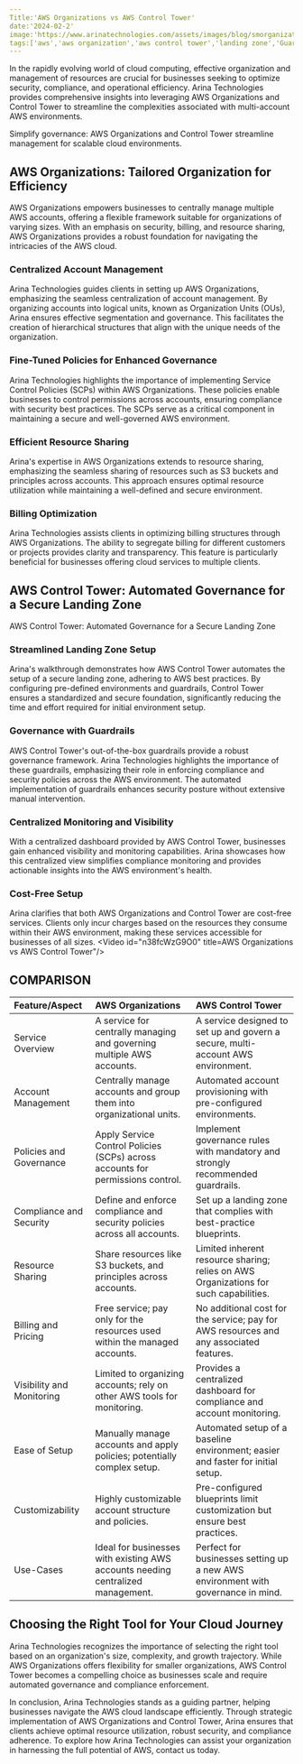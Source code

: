 ```yaml
---
Title:'AWS Organizations vs AWS Control Tower'
date:'2024-02-2'
image:'https://www.arinatechnologies.com/assets/images/blog/smorganizationsvscontrol.webp'
tags:['aws','aws organization','aws control tower','landing zone','Guardrails']
---
```

In the rapidly evolving world of cloud computing, effective organization and management of resources are crucial for businesses seeking to optimize security, compliance, and operational efficiency. Arina Technologies provides comprehensive insights into leveraging AWS Organizations and Control Tower to streamline the complexities associated with multi-account AWS environments.

Simplify governance: AWS Organizations and Control Tower streamline management for scalable cloud environments.

## AWS Organizations: Tailored Organization for Efficiency
AWS Organizations empowers businesses to centrally manage multiple AWS accounts, offering a flexible framework suitable for organizations of varying sizes. With an emphasis on security, billing, and resource sharing, AWS Organizations provides a robust foundation for navigating the intricacies of the AWS cloud.

### Centralized Account Management
Arina Technologies guides clients in setting up AWS Organizations, emphasizing the seamless centralization of account management. By organizing accounts into logical units, known as Organization Units (OUs), Arina ensures effective segmentation and governance. This facilitates the creation of hierarchical structures that align with the unique needs of the organization.

### Fine-Tuned Policies for Enhanced Governance
Arina Technologies highlights the importance of implementing Service Control Policies (SCPs) within AWS Organizations. These policies enable businesses to control permissions across accounts, ensuring compliance with security best practices. The SCPs serve as a critical component in maintaining a secure and well-governed AWS environment.
### Efficient Resource Sharing
Arina's expertise in AWS Organizations extends to resource sharing, emphasizing the seamless sharing of resources such as S3 buckets and principles across accounts. This approach ensures optimal resource utilization while maintaining a well-defined and secure environment.

### Billing Optimization
Arina Technologies assists clients in optimizing billing structures through AWS Organizations. The ability to segregate billing for different customers or projects provides clarity and transparency. This feature is particularly beneficial for businesses offering cloud services to multiple clients.

## AWS Control Tower: Automated Governance for a Secure Landing Zone
AWS Control Tower: Automated Governance for a Secure Landing Zone

### Streamlined Landing Zone Setup
Arina's walkthrough demonstrates how AWS Control Tower automates the setup of a secure landing zone, adhering to AWS best practices. By configuring pre-defined environments and guardrails, Control Tower ensures a standardized and secure foundation, significantly reducing the time and effort required for initial environment setup.

### Governance with Guardrails
AWS Control Tower's out-of-the-box guardrails provide a robust governance framework. Arina Technologies highlights the importance of these guardrails, emphasizing their role in enforcing compliance and security policies across the AWS environment. The automated implementation of guardrails enhances security posture without extensive manual intervention.

### Centralized Monitoring and Visibility
With a centralized dashboard provided by AWS Control Tower, businesses gain enhanced visibility and monitoring capabilities. Arina showcases how this centralized view simplifies compliance monitoring and provides actionable insights into the AWS environment's health.

### Cost-Free Setup
Arina clarifies that both AWS Organizations and Control Tower are cost-free services. Clients only incur charges based on the resources they consume within their AWS environment, making these services accessible for businesses of all sizes.
<Video id="n38fcWzG9O0" title=AWS Organizations vs AWS Control Tower"/>
## COMPARISON
|Feature/Aspect|	AWS Organizations|	AWS Control Tower|
|:-------------|:--------------------|:------------------|
|Service Overview|	A service for centrally managing and governing multiple AWS accounts.|	A service designed to set up and govern a secure, multi-account AWS environment.|
|Account Management|	Centrally manage accounts and group them into organizational units.|	Automated account provisioning with pre-configured environments.|
|Policies and Governance|	Apply Service Control Policies (SCPs) across accounts for permissions control.|	Implement governance rules with mandatory and strongly recommended guardrails.|
|Compliance and Security|	Define and enforce compliance and security policies across all accounts.|	Set up a landing zone that complies with best-practice blueprints.|
|Resource Sharing|	Share resources like S3 buckets, and principles across accounts.|	Limited inherent resource sharing; relies on AWS Organizations for such capabilities.|
|Billing and Pricing|	Free service; pay only for the resources used within the managed accounts.|	No additional cost for the service; pay for AWS resources and any associated features.|
|Visibility and Monitoring|	Limited to organizing accounts; rely on other AWS tools for monitoring.|	Provides a centralized dashboard for compliance and account monitoring.|
|Ease of Setup|	Manually manage accounts and apply policies; potentially complex setup.|	Automated setup of a baseline environment; easier and faster for initial setup.
|Customizability|	Highly customizable account structure and policies.|	Pre-configured blueprints limit customization but ensure best practices.|
|Use-Cases|	Ideal for businesses with existing AWS accounts needing centralized management.|	Perfect for businesses setting up a new AWS environment with governance in mind.|
## Choosing the Right Tool for Your Cloud Journey
Arina Technologies recognizes the importance of selecting the right tool based on an organization's size, complexity, and growth trajectory. While AWS Organizations offers flexibility for smaller organizations, AWS Control Tower becomes a compelling choice as businesses scale and require automated governance and compliance enforcement.

In conclusion, Arina Technologies stands as a guiding partner, helping businesses navigate the AWS cloud landscape efficiently. Through strategic implementation of AWS Organizations and Control Tower, Arina ensures that clients achieve optimal resource utilization, robust security, and compliance adherence. To explore how Arina Technologies can assist your organization in harnessing the full potential of AWS, contact us today.